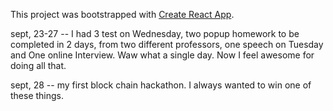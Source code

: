 This project was bootstrapped with [Create React App](https://github.com/facebookincubator/create-react-app).

sept, 23-27 -- I had 3 test on Wednesday, two popup homework to be completed in 2 days, from two different professors, one speech on Tuesday and One online Interview. Waw what a single day. Now I feel awesome for doing all that.

sept, 28  -- my first block chain hackathon. I always wanted to win one of these things.

